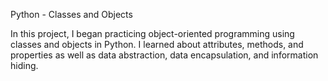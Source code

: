 Python - Classes and Objects

In this project, I began practicing object-oriented programming using classes and objects in Python. I learned about attributes, methods, and properties as well as data abstraction, data encapsulation, and information hiding.
